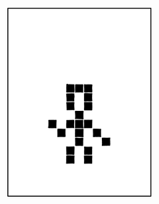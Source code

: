 
<p align="center">
  <img src="https://github.com/violet360/violet360/blob/main/rip_john_conway.gif" alt="animated" />
</p>
